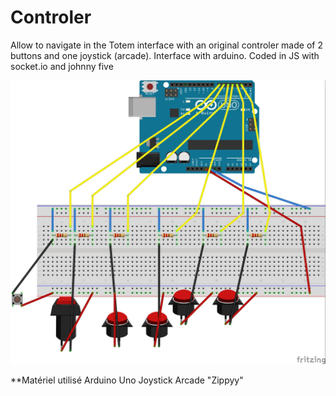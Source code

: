 # Controler

Allow to navigate in the Totem interface with an original controler made of 2 buttons and one joystick (arcade).
Interface with arduino.
Coded in JS with socket.io and johnny five
 


![Schéma de connectique de l'arduino](https://github.com/Corinne-B/tOtem-Interface/blob/master/Controler/Sketch_Debug_Joystick_Controller.jpg)

**Matériel utilisé
Arduino Uno
Joystick Arcade "Zippyy"
